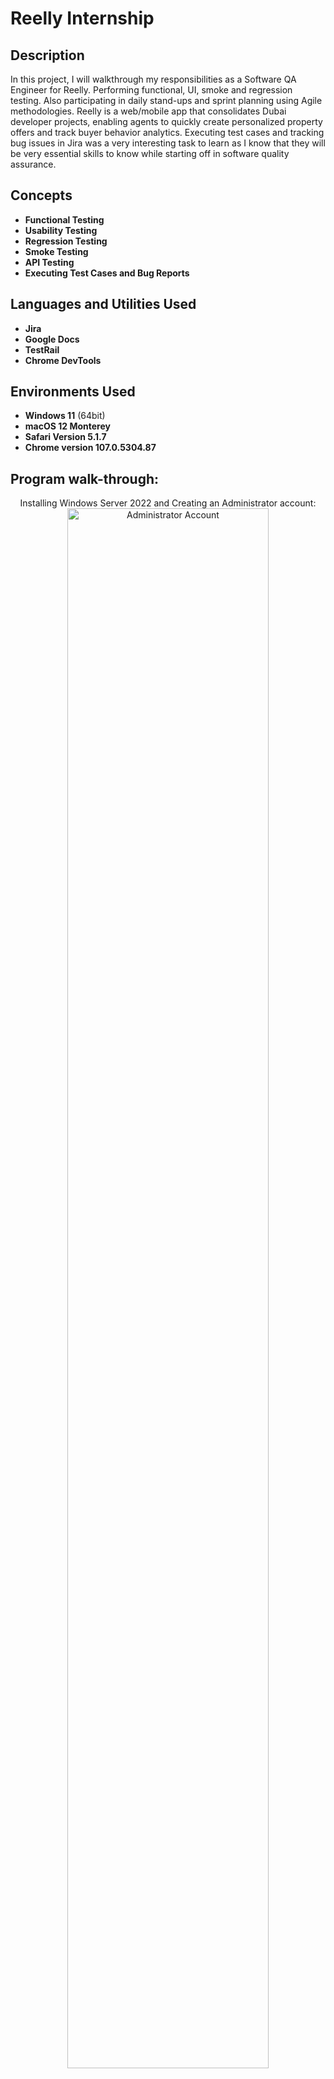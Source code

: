 <h1>Reelly Internship</h1>

<h2>Description</h2>
In this project, I will walkthrough my responsibilities as a Software QA Engineer for Reelly. Performing functional, UI, smoke and regression testing. Also participating in daily stand-ups and sprint planning using Agile methodologies. Reelly is a web/mobile app that consolidates Dubai developer projects, enabling agents to quickly create personalized property offers and track buyer behavior analytics. Executing test cases and tracking bug issues in Jira was a very interesting task to learn as I know that they will be very essential skills to know while starting off in software quality assurance.
<br />

<h2>Concepts</h2>

- <b>Functional Testing</b>
- <b>Usability Testing</b>
- <b>Regression Testing</b>
- <b>Smoke Testing</b>
- <b>API Testing</b>
- <b>Executing Test Cases and Bug Reports</b>

<h2>Languages and Utilities Used</h2>

- <b>Jira</b>
- <b>Google Docs</b> 
- <b>TestRail</b> 
- <b>Chrome DevTools</b>

<h2>Environments Used </h2>

- <b>Windows 11</b> (64bit)</b>
- <b>macOS 12 Monterey</b>
- <b>Safari Version 5.1.7</b>
- <b>Chrome version 107.0.5304.87</b>

<h2>Program walk-through:</h2>

<p align="center">
Installing Windows Server 2022 and Creating an Administrator account: <br/>
<img src="https://i.imgur.com/CII5ybK.png" height="80%" width="80%" alt="Administrator Account"/>
<img src="https://i.imgur.com/6TJinUM.png" height="80%" width="80%" alt="Administrator Account"/>
<br />
<br />
Change adapters on the network and setting up the IP addressing on the IPv4 of the Internal network:  <br/>
<img src="https://i.imgur.com/vakD4lK.png" height="80%" width="80%" alt="Disk Sanitization Steps"/>
<br />
<br />
Installing Active Director Domain Services from the Windows Server Manager: <br/>
<img src="https://i.imgur.com/7qMx93A.png" height="80%" width="80%" alt="Disk Sanitization Steps"/>
<br />
<br />
Post Deployment Configuration to promote the computer to a domain:  <br/>
<img src="https://i.imgur.com/iH59Sac.png" height="80%" width="80%" alt="Disk Sanitization Steps"/>
<img src="https://i.imgur.com/Ss9lA9Y.png" height="80%" width="80%" alt="Disk Sanitization Steps"/>
<br />
<br />
Creating a new user for the organization unit and Domain Admin account:  <br/>
<img src="https://i.imgur.com/cCWMTG4.png" height="80%" width="80%" alt="Disk Sanitization Steps"/>
<img src="https://i.imgur.com/iyicbsA.png" height="80%" width="80%" alt="Disk Sanitization Steps"/>
<br />
<br />
Installing routing, remote access, and NAT:  <br/>
<img src="https://i.imgur.com/GltoQx5.png" height="80%" width="80%" alt="Disk Sanitization Steps"/>
<img src="https://i.imgur.com/ppNaTWY.png" height="80%" width="80%" alt="Disk Sanitization Steps"/>
<br />
<br />
Setting up a DHCP server on the Domain Controller and creating a scope on the DHCP of server with an IP Address range:  <br/>
<img src="https://i.imgur.com/UcCLSQc.png" height="80%" width="80%" alt="Disk Sanitization Steps"/>
<img src="https://i.imgur.com/4jQrTnw.png" height="80%" width="80%" alt="Disk Sanitization Steps"/>
<br />
<br />
Adding an IP address to the router and dfficially setting up the DNS Servers:  <br/>
<img src="https://i.imgur.com/TS9kpes.png" height="80%" width="80%" alt="Disk Sanitization Steps"/>
<img src="https://i.imgur.com/0BwwJwU.png" height="80%" width="80%" alt="Disk Sanitization Steps"/>
<br />
<br />
Using ChromeDev Tools to analyze API Request and reporting any bug reports to the Dev team for review:  <br/>
<img src="https://i.imgur.com/PEClP7E.png" height="80%" width="80%" alt="Disk Sanitization Steps"/>
<img src="https://i.imgur.com/BXjpnsv.png" height="80%" width="80%" alt="Disk Sanitization Steps"/>
</p>

<!--
 ```diff
- text in red
+ text in green
! text in orange
# text in gray
@@ text in purple (and bold)@@
```
--!>
